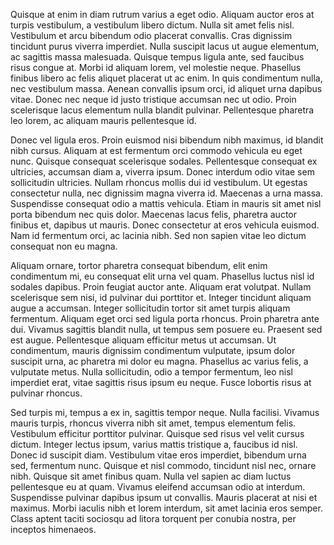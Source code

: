 Quisque at enim in diam rutrum varius a eget odio. Aliquam auctor eros at
turpis vestibulum, a vestibulum libero dictum. Nulla sit amet felis nisl.
Vestibulum et arcu bibendum odio placerat convallis. Cras dignissim tincidunt
purus viverra imperdiet. Nulla suscipit lacus ut augue elementum, ac sagittis
massa malesuada. Quisque tempus ligula ante, sed faucibus risus congue at.
Morbi id aliquam lorem, vel molestie neque. Phasellus finibus libero ac felis
aliquet placerat ut ac enim. In quis condimentum nulla, nec vestibulum massa.
Aenean convallis ipsum orci, id aliquet urna dapibus vitae. Donec nec neque id
justo tristique accumsan nec ut odio. Proin scelerisque lacus elementum nulla
blandit pulvinar. Pellentesque pharetra leo lorem, ac aliquam mauris
pellentesque id.

Donec vel ligula eros. Proin euismod nisi bibendum nibh maximus, id blandit
nibh cursus. Aliquam at est fermentum orci commodo vehicula eu eget nunc.
Quisque consequat scelerisque sodales. Pellentesque consequat ex ultricies,
accumsan diam a, viverra ipsum. Donec interdum odio vitae sem sollicitudin
ultricies. Nullam rhoncus mollis dui id vestibulum. Ut egestas consectetur
nulla, nec dignissim magna viverra id. Maecenas a urna massa. Suspendisse
consequat odio a mattis vehicula. Etiam in mauris sit amet nisl porta bibendum
nec quis dolor. Maecenas lacus felis, pharetra auctor finibus et, dapibus ut
mauris. Donec consectetur at eros vehicula euismod. Nam id fermentum orci, ac
lacinia nibh. Sed non sapien vitae leo dictum consequat non eu magna.

Aliquam ornare, tortor pharetra consequat bibendum, elit enim condimentum mi,
eu consequat elit urna vel quam. Phasellus luctus nisl id sodales dapibus.
Proin feugiat auctor ante. Aliquam erat volutpat. Nullam scelerisque sem nisi,
id pulvinar dui porttitor et. Integer tincidunt aliquam augue a accumsan.
Integer sollicitudin tortor sit amet turpis aliquam fermentum. Aliquam eget
orci sed ligula porta rhoncus. Proin pharetra ante dui. Vivamus sagittis
blandit nulla, ut tempus sem posuere eu. Praesent sed est augue. Pellentesque
aliquam efficitur metus ut accumsan. Ut condimentum, mauris dignissim
condimentum vulputate, ipsum dolor suscipit urna, ac pharetra mi dolor eu
magna. Phasellus ac varius felis, a vulputate metus. Nulla sollicitudin, odio a
tempor fermentum, leo nisl imperdiet erat, vitae sagittis risus ipsum eu neque.
Fusce lobortis risus at pulvinar rhoncus.

Sed turpis mi, tempus a ex in, sagittis tempor neque. Nulla facilisi. Vivamus
mauris turpis, rhoncus viverra nibh sit amet, tempus elementum felis.
Vestibulum efficitur porttitor pulvinar. Quisque sed risus vel velit cursus
dictum. Integer lectus ipsum, varius mattis tristique a, faucibus id nisl.
Donec id suscipit diam. Vestibulum vitae eros imperdiet, bibendum urna sed,
fermentum nunc. Quisque et nisl commodo, tincidunt nisl nec, ornare nibh.
Quisque sit amet finibus quam. Nulla vel sapien ac diam luctus pellentesque eu
at quam. Vivamus eleifend accumsan odio at interdum. Suspendisse pulvinar
dapibus ipsum ut convallis. Mauris placerat at nisi et maximus. Morbi iaculis
nibh et lorem interdum, sit amet lacinia eros semper. Class aptent taciti
sociosqu ad litora torquent per conubia nostra, per inceptos himenaeos.
